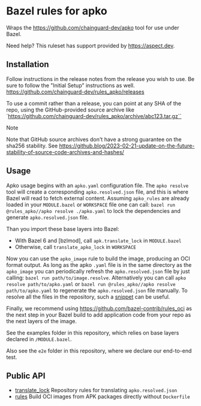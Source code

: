 # Bazel rules for apko

Wraps the https://github.com/chainguard-dev/apko tool for use under Bazel.

Need help? This ruleset has support provided by <https://aspect.dev>.

## Installation

Follow instructions in the release notes from the release you wish to use.
Be sure to follow the "Initial Setup" instructions as well.
<https://github.com/chainguard-dev/rules_apko/releases>

To use a commit rather than a release, you can point at any SHA of the repo,
using the GitHub-provided source archive like
`https://github.com/chainguard-dev/rules_apko/archive/abc123.tar.gz``

> [!NOTE]  
> Note that GitHub source archives don't have a strong guarantee on the sha256 stability.
> See https://github.blog/2023-02-21-update-on-the-future-stability-of-source-code-archives-and-hashes/

## Usage

Apko usage begins with an `apko.yaml` configuration file. The `apko resolve` tool will create a corresponding
`apko.resolved.json` file, and this is where Bazel will read to fetch external content.
Assuming `apko_rules` are already loaded in your `MODULE.bazel` or `WORKSPACE` file one can call:
`bazel run @rules_apko//apko resolve ./apko.yaml` to lock the dependencies and generate `apko.resolved.json` file.

Than you import these base layers into Bazel:

- With Bazel 6 and [bzlmod], call `apk.translate_lock` in `MODULE.bazel`
- Otherwise, call `translate_apko_lock` in `WORKSPACE`

Now you can use the `apko_image` rule to build the image, producing an OCI format output.
As long as the apko `.yaml` file is in the same directory as the `apko_image` you can periodically refresh the
`apko.resolved.json` file by just calling: `bazel run path/to/image.resolve`.
Alternatively you can call `apko resolve path/to/apko.yaml` or `bazel run @rules_apko//apko resolve path/to/apko.yaml`
to regenerate the `apko.resolved.json` file manually.
To resolve all the files in the repository, such a [snippet](./examples/resolve.sh) can be useful.

Finally, we recommend using <https://github.com/bazel-contrib/rules_oci> as the next step in your Bazel build
to add application code from your repo as the next layers of the image.

See the examples folder in this repository, which relies on base layers declared in `/MODULE.bazel`.

Also see the `e2e` folder in this repository, where we declare our end-to-end test.

## Public API

- [translate_lock](./docs/translate_lock.md) Repository rules for translating `apko.resolved.json`
- [rules](./docs/rules.md) Build OCI images from APK packages directly without `Dockerfile`
